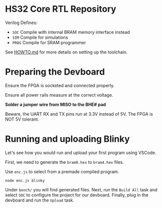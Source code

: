 # HS32 Core RTL Repository

Verilog Defines:
- `SOC` Compile with internal BRAM memory interface instead
- `SIM` Compile for simulations
- `PROG` Compile for SRAM programmer

See [HOWTO.md](HOWTO.md) for more details on setting up the toolchain.

# Preparing the Devboard

Ensure the FPGA is socketed and connected properly.

Ensure all power rails measure at the correct voltage.

**Solder a jumper wire from MISO to the BHE# pad**

Beware, the UART RX and TX pins run at 3.3V instead of 5V. The FPGA is NOT 5V tolerant.

# Running and uploading Blinky

Let's see how you would run and upload your first program using VSCode.

First, we need to generate the `bram0.hex` to `bram4.hex` files.

Use `enc.js` to select from a premade compiled program.
```
node enc.js blinky
```
Under `bench/` you will find generated files.
Next, run the `Build All` task and select `SOC`
to configure the project for our devboard.
Finally, plug in the devboard and run the `Upload`
task.

